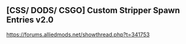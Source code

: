 ## [CSS/ DODS/ CSGO] Custom Stripper Spawn Entries v2.0 ##

https://forums.alliedmods.net/showthread.php?t=341753

